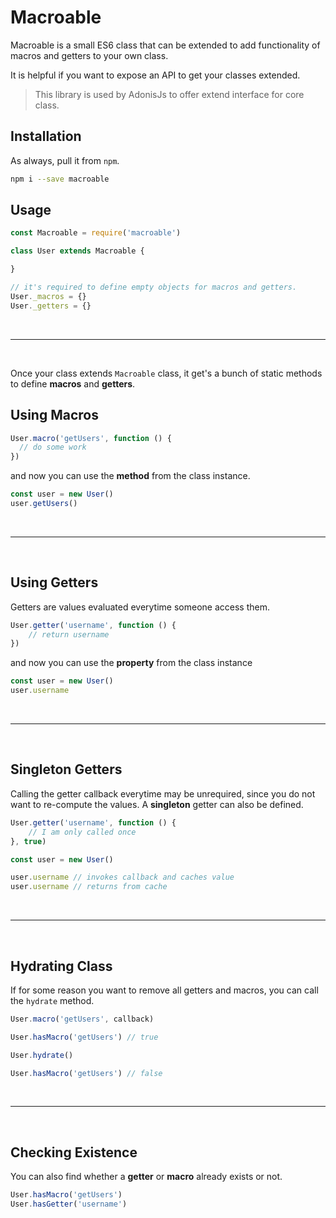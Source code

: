 # Macroable

Macroable is a small ES6 class that can be extended to add functionality of macros and getters to your own class. 

It is helpful if you want to expose an API to get your classes extended. 

> This library is used by AdonisJs to offer extend interface for core class.

## Installation
As always, pull it from `npm`.

```bash
npm i --save macroable
```

## Usage

```js
const Macroable = require('macroable')

class User extends Macroable {

}

// it's required to define empty objects for macros and getters.
User._macros = {}
User._getters = {}
```

<br >

---

<br >


Once your class extends `Macroable` class, it get's a bunch of static methods to define **macros** and **getters**.

## Using Macros

```js
User.macro('getUsers', function () {
  // do some work
})
```

and now you can use the **method** from the class instance.

```js
const user = new User()
user.getUsers()
```

<br >

---

<br >

## Using Getters
Getters are values evaluated everytime someone access them.

```js
User.getter('username', function () {
	// return username
})
```

and now you can use the **property** from the class instance

```js
const user = new User()
user.username
```

<br >

---

<br >

## Singleton Getters

Calling the getter callback everytime may be unrequired, since you do not want to re-compute the values. A **singleton** getter can also be defined.

```js
User.getter('username', function () {
	// I am only called once
}, true)
```

```js
const user = new User()

user.username // invokes callback and caches value
user.username // returns from cache
```

<br >

---

<br >

## Hydrating Class
If for some reason you want to remove all getters and macros, you can call the `hydrate` method.

```js
User.macro('getUsers', callback)

User.hasMacro('getUsers') // true

User.hydrate()

User.hasMacro('getUsers') // false
```

<br >

---

<br >

## Checking Existence

You can also find whether a **getter** or **macro** already exists or not.

```js
User.hasMacro('getUsers')
User.hasGetter('username')
```
